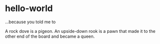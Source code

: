 # hello-world
...because you told me to

A rock dove is a pigeon. An upside-down rook is a pawn that made it to the other end of the board and became a queen.
